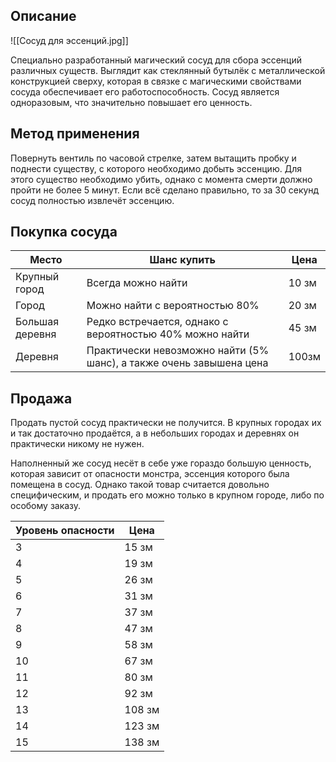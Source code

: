 ## Описание

![[Сосуд для эссенций.jpg]]

Специально разработанный магический сосуд для сбора эссенций различных существ. Выглядит как стеклянный бутылёк с металлической конструкцией сверху, которая в связке с магическими свойствами сосуда обеспечивает его работоспособность. Сосуд является одноразовым, что значительно повышает его ценность.

## Метод применения

Повернуть вентиль по часовой стрелке, затем вытащить пробку и поднести существу, с которого необходимо добыть эссенцию. Для этого существо необходимо убить, однако с момента смерти должно пройти не более 5 минут. Если всё сделано правильно, то за 30 секунд сосуд полностью извлечёт эссенцию.

## Покупка сосуда

| Место           | Шанс купить                                                         | Цена  |
| --------------- | ------------------------------------------------------------------- | ----- |
| Крупный город   | Всегда можно найти                                                  | 10 зм |
| Город           | Можно найти с вероятностью 80%                                      | 20 зм |
| Большая деревня | Редко встречается, однако с вероятностью 40% можно найти            | 45 зм |
| Деревня         | Практически невозможно найти (5% шанс), а также очень завышена цена | 100зм |

## Продажа

Продать пустой сосуд практически не получится. В крупных городах их и так достаточно продаётся, а в небольших городах и деревнях он практически никому не нужен.

Наполненный же сосуд несёт в себе уже гораздо большую ценность, которая зависит от опасности монстра, эссенция которого была помещена в сосуд. Однако такой товар считается довольно специфическим, и продать его можно только в крупном городе, либо по особому заказу.

| Уровень опасности | Цена   |
| ----------------- | ------ |
| 3                 | 15 зм  |
| 4                 | 19 зм  |
| 5                 | 26 зм  |
| 6                 | 31 зм  |
| 7                 | 37 зм  |
| 8                 | 47 зм  |
| 9                 | 58 зм  |
| 10                | 67 зм  |
| 11                | 80 зм  |
| 12                | 92 зм  |
| 13                | 108 зм |
| 14                | 123 зм |
| 15                | 138 зм |

